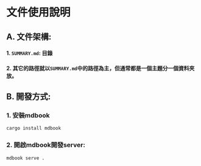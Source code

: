 # 文件使用說明

## A. 文件架構:
#### 1. `SUMMARY.md`: 目錄
#### 2. 其它的路徑就以`SUMMARY.md`中的路徑為主，但通常都是一個主題分一個資料夾放。

## B. 開發方式:
### 1. 安裝mdbook
```bash
cargo install mdbook
```

### 2. 開啟mdbook開發server:
```bash
mdbook serve .
```
